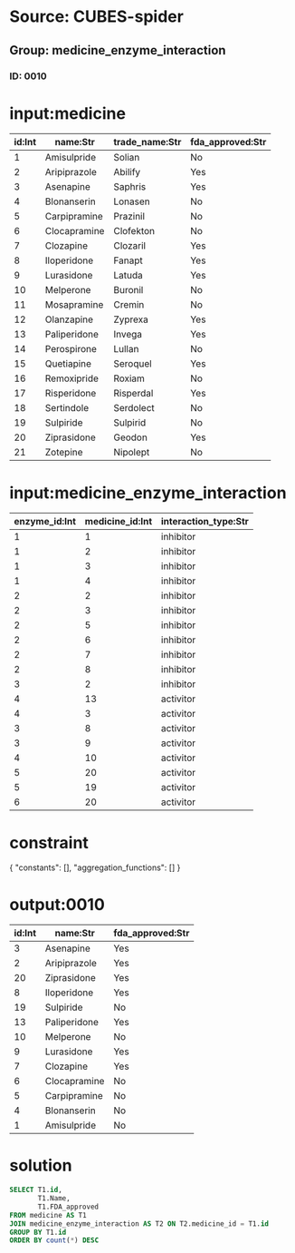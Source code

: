 # Source: CUBES-spider
## Group: medicine_enzyme_interaction
### ID: 0010

# input:medicine

| id:Int | name:Str | trade_name:Str | fda_approved:Str |
|---|---|---|---|
| 1 | Amisulpride | Solian | No |
| 2 | Aripiprazole | Abilify | Yes |
| 3 | Asenapine | Saphris | Yes |
| 4 | Blonanserin | Lonasen | No |
| 5 | Carpipramine | Prazinil | No |
| 6 | Clocapramine | Clofekton | No |
| 7 | Clozapine | Clozaril | Yes |
| 8 | Iloperidone | Fanapt | Yes |
| 9 | Lurasidone | Latuda | Yes |
| 10 | Melperone | Buronil | No |
| 11 | Mosapramine | Cremin | No |
| 12 | Olanzapine | Zyprexa | Yes |
| 13 | Paliperidone | Invega | Yes |
| 14 | Perospirone | Lullan | No |
| 15 | Quetiapine | Seroquel | Yes |
| 16 | Remoxipride | Roxiam | No |
| 17 | Risperidone | Risperdal | Yes |
| 18 | Sertindole | Serdolect | No |
| 19 | Sulpiride | Sulpirid | No |
| 20 | Ziprasidone | Geodon | Yes |
| 21 | Zotepine | Nipolept | No |

# input:medicine_enzyme_interaction

| enzyme_id:Int | medicine_id:Int | interaction_type:Str |
|---|---|---|
| 1 | 1 | inhibitor |
| 1 | 2 | inhibitor |
| 1 | 3 | inhibitor |
| 1 | 4 | inhibitor |
| 2 | 2 | inhibitor |
| 2 | 3 | inhibitor |
| 2 | 5 | inhibitor |
| 2 | 6 | inhibitor |
| 2 | 7 | inhibitor |
| 2 | 8 | inhibitor |
| 3 | 2 | inhibitor |
| 4 | 13 | activitor |
| 4 | 3 | activitor |
| 3 | 8 | activitor |
| 3 | 9 | activitor |
| 4 | 10 | activitor |
| 5 | 20 | activitor |
| 5 | 19 | activitor |
| 6 | 20 | activitor |

# constraint

{
  "constants": [],
  "aggregation_functions": []
}

# output:0010

| id:Int | name:Str | fda_approved:Str |
|---|---|---|
| 3 | Asenapine | Yes |
| 2 | Aripiprazole | Yes |
| 20 | Ziprasidone | Yes |
| 8 | Iloperidone | Yes |
| 19 | Sulpiride | No |
| 13 | Paliperidone | Yes |
| 10 | Melperone | No |
| 9 | Lurasidone | Yes |
| 7 | Clozapine | Yes |
| 6 | Clocapramine | No |
| 5 | Carpipramine | No |
| 4 | Blonanserin | No |
| 1 | Amisulpride | No |

# solution

```sql
SELECT T1.id,
       T1.Name,
       T1.FDA_approved
FROM medicine AS T1
JOIN medicine_enzyme_interaction AS T2 ON T2.medicine_id = T1.id
GROUP BY T1.id
ORDER BY count(*) DESC
```
